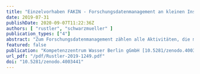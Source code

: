 ```yaml
---
title: "Einzelvorhaben FAKIN - Forschungsdatenmanagement an kleinen Instituten: Schlussbericht"
date: 2019-07-31
publishDate: 2020-09-07T11:22:36Z
authors: [ "rustler", "schwarzmueller" ]
publication_types: ["4"]
abstract: "Zum Forschungsdatenmanagement zählen alle Aktivitäten, die mit der Aufbereitung, Speicherung, Archivierung und Veröffentlichung von Forschungsdaten verbunden sind. Die Bedeutung des Forschungsdatenmanagements ist in den vergangenen Jahren immens gestiegen. Grund dafür sind die großen Datenmengen, die im Zuge der Digitalisierung und Automatisierung von Prozessen anfallen und neue Herausforderungen an deren Verwaltung und Verarbeitung stellen, die mit den bisherigen Werkzeugen schwer bewältigt werden können. Dies gilt auch für Daten in der Wasserforschung. Der nachhaltige Zugang zu Forschungsdaten und die Erstellung von Datenmanagementplänen werden zunehmend von Forschungsförderern verlangt. Am Kompetenzzentrum Wasser Berlin gGmbH (KWB) werden im Rahmen von Forschungsprojekten eine Vielzahl von Daten verarbeitet, die entweder selbst erhoben oder von Projektpartnern zur Verfügung gestellt werden. Dazu zählen Messdaten, Metadaten, Fotos/Videos, Bestands- und Zustandsdaten und verarbeitete Daten (z.B. Zeitreihen, aggregierte Werte, Ergebnisse aus Computersimulationen). Um solche Daten nachhaltig nutzbar zu machen, zu verwalten und zu verarbeiten, sind standardisierte Prozesse, Werkzeuge und Methoden zu entwickeln, die eine projektübergreifende Reproduzierbarkeit der Ergebnisse gewährleisten. Ziel des Projektes FAKIN (Forschungsdatenmanagement an kleinen Instituten) war es, ein solches Forschungsdatenmanagement (FDM) für das KWB in Zusammenarbeit mit den Projektwissenschaftlern zu erarbeiten und unternehmensweit zu etablieren. Damit sollte das Vorhaben als übertragbares Fallbeispiel für das FDM an kleinen, aber stark vernetzten außeruniversitären Forschungsinstituten dienen."
featured: false
publication: "Kompetenzzentrum Wasser Berlin gGmbH [10.5281/zenodo.4003441](https://doi.org/10.5281/zenodo.4003441)"
url_pdf: "/pdf/Rustler-2019-1249.pdf"
doi: "10.5281/zenodo.4003441"
---
```


